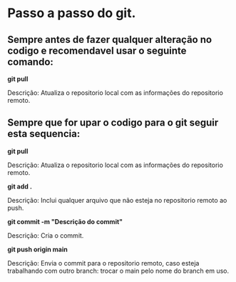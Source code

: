 # Passo a passo do git.

## Sempre antes de fazer qualquer alteração no codigo e recomendavel usar o seguinte comando:

**git pull**

Descrição: Atualiza o repositorio local com as informações do repositorio remoto.

## Sempre que for upar o codigo para o git seguir esta sequencia:

**git pull**

Descrição: Atualiza o repositorio local com as informações do repositorio remoto.

**git add .**

Descrição: Inclui qualquer arquivo que não esteja no repositorio remoto ao push.

**git commit -m "Descrição do commit"**

Descrição: Cria o commit.

**git push origin main**

Descrição: Envia o commit para o repositorio remoto, caso esteja trabalhando com outro branch: trocar o main pelo nome do branch em uso.
